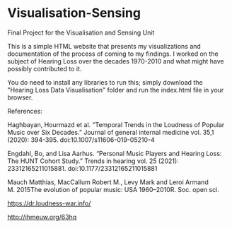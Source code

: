 # Visualisation-Sensing
Final Project for the Visualisation and Sensing Unit

This is a simple HTML website that presents my visualizations and documentation of the process of coming to my findings. I worked on the subject of Hearing Loss over the decades 1970-2010 and what might have possibly contributed to it.

You do need to install any libraries to run this; simply download the "Hearing Loss Data Visualisation" folder and run the index.html file in your browser.

References:

Haghbayan, Hourmazd et al. “Temporal Trends in the Loudness of Popular Music over Six Decades.” Journal of general internal medicine vol. 35,1 (2020): 394-395. doi:10.1007/s11606-019-05210-4

Engdahl, Bo, and Lisa Aarhus. “Personal Music Players and Hearing Loss: The HUNT Cohort Study.” Trends in hearing vol. 25 (2021): 23312165211015881. doi:10.1177/23312165211015881

Mauch Matthias, MacCallum Robert M., Levy Mark and Leroi Armand M. 2015The evolution of popular music: USA 1960–2010R. Soc. open sci.

https://dr.loudness-war.info/

http://ihmeuw.org/63hq
